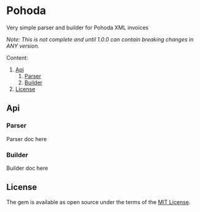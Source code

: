 # Pohoda

Very simple parser and builder for Pohoda XML invoices

_Note: This is not complete and until 1.0.0 can contain breaking changes in ANY version._

Content:
1. [Api](#api)
    1. [Parser](#parser)
    2. [Builder](#builder)
2. [License](#license)

## Api

### Parser

Parser doc here

### Builder

Builder doc here

## License

The gem is available as open source under the terms of the [MIT License](http://opensource.org/licenses/MIT).
